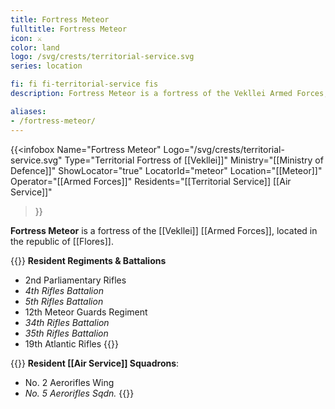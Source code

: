 ```yaml
---
title: Fortress Meteor
fulltitle: Fortress Meteor
icon: ⚔️
color: land
logo: /svg/crests/territorial-service.svg
series: location

fi: fi fi-territorial-service fis
description: Fortress Meteor is a fortress of the Vekllei Armed Forces, located in the republic of Meteor.

aliases:
- /fortress-meteor/
---
```

{{<infobox
	 Name="Fortress Meteor"
	 Logo="/svg/crests/territorial-service.svg"
	 Type="Territorial Fortress of [[Vekllei]]"
	 Ministry="[[Ministry of Defence]]"
	 ShowLocator="true"
	 LocatorId="meteor"
	 Location="[[Meteor]]"
     Operator="[[Armed Forces]]"
     Residents="[[Territorial Service]] [[Air Service]]"
 >}}

**Fortress Meteor** is a fortress of the [[Vekllei]] [[Armed Forces]], located in the republic of [[Flores]].

{{<note table>}}
**Resident Regiments & Battalions**

* 2nd Parliamentary Rifles
* *4th Rifles Battalion*
* *5th Rifles Battalion*
* 12th Meteor Guards Regiment
* *34th Rifles Battalion*
* *35th Rifles Battalion*
* 19th Atlantic Rifles
{{</note>}}

{{<note table>}}
**Resident [[Air Service]] Squadrons**:

* No. 2 Aerorifles Wing
* *No. 5 Aerorifles Sqdn.*
{{</note>}}


